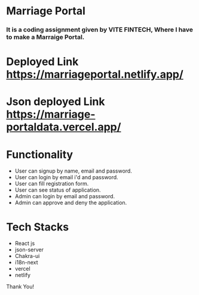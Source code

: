 # Marriage Portal

### It is a coding assignment given by VITE FINTECH, Where I have to make a Marraige Portal.

# Deployed Link https://marriageportal.netlify.app/

# Json deployed Link  https://marriage-portaldata.vercel.app/

# Functionality

- User can signup by name, email and password.
- User can login by email i'd and password.
- User can fill registration form.
- User can see status of application.
- Admin can login by email and password.
- Admin can approve and deny the application.

# Tech Stacks

- React js
- json-server
- Chakra-ui
- i18n-next
- vercel
- netlify


Thank You!


